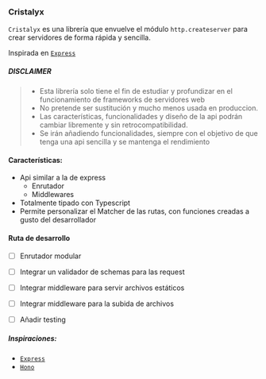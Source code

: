 ### Cristalyx

`Cristalyx` es una librería que envuelve el módulo `http.createserver` para crear servidores de forma rápida y sencilla.

Inspirada en [`Express`](https://expressjs.com/)

<h5>DISCLAIMER</h5>

> - Esta librería solo tiene el fin de estudiar y profundizar en el funcionamiento de frameworks de servidores web
> - No pretende ser sustitución y mucho menos usada en produccion.
> - Las características, funcionalidades y diseño de la api podrán cambiar libremente y sin retrocompatibilidad.
> - Se irán añadiendo funcionalidades, siempre con el objetivo de que tenga una api sencilla y se mantenga el rendimiento

#### Características:

- Api similar a la de express
  - Enrutador
  - Middlewares
- Totalmente tipado con Typescript
- Permite personalizar el Matcher de las rutas, con funciones creadas a gusto del desarrollador

#### Ruta de desarrollo

- [ ] Enrutador modular
- [ ] Integrar un validador de schemas para las request
- [ ] Integrar middleware para servir archivos estáticos
- [ ] Integrar middleware para la subida de archivos
- [ ] Añadir testing


##### Inspiraciones:

- [`Express`](https://expressjs.com/)
- [`Hono`](https://hono.dev/)